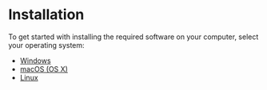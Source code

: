 # Installation

To get started with installing the required software on your computer, select your operating system:

- [Windows](/install/windows)
- [macOS (OS X)](/install/macos)
- [Linux](/install/linux)
